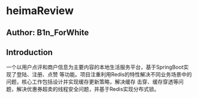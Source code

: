 # heimaReview
## Author: B1n_ForWhite

## Introduction
一个以用户点评和商户信息为主要内容的本地生活服务平台，基于SpringBoot实现了登陆、注册、点赞 等功能。项目注重利用Redis的特性解决不同业务场景中的问题，核心工作包括设计并实现缓存更新策略，解决缓存 击穿、缓存穿透等问题，解决优惠券超卖的线程安全问题，并基于Redis实现分布式锁。